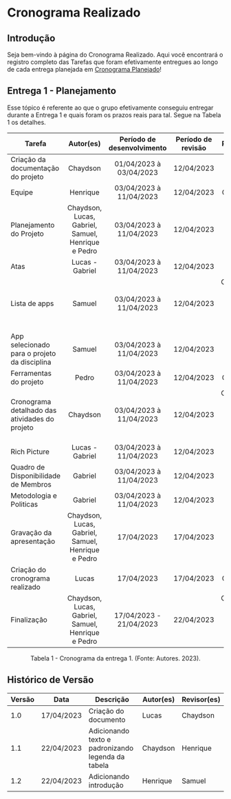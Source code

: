 # Cronograma Realizado

## Introdução

Seja bem-vindo à página do Cronograma Realizado. Aqui você encontrará o registro completo das Tarefas que foram efetivamente entregues ao longo de cada entrega planejada em [Cronograma Planejado](cronograma.md)!

## Entrega 1 - Planejamento

Esse tópico é referente ao que o grupo efetivamente conseguiu entregar durante a Entrega 1 e quais foram os prazos reais para tal. Segue na Tabela 1 os detalhes.

| Tarefa                                         |                     Autor(es)                     | Período de desenvolvimento | Período de revisão |                     Revisores                     |
| ---------------------------------------------- | :------------------------------------------------: | :-------------------------: | :------------------: | :------------------------------------------------: |
| Criação da documentação do projeto         |                      Chaydson                      |  01/04/2023 à 03/04/2023  |      12/04/2023      |                       Lucas                       |
| Equipe                                         |                      Henrique                      |  03/04/2023 à 11/04/2023  |      12/04/2023      |                      Chaydson                      |
| Planejamento do Projeto                        | Chaydson, Lucas, Gabriel, Samuel, Henrique e Pedro |  03/04/2023 à 11/04/2023  |      12/04/2023      |                      Gabriel                      |
| Atas                                           |                  Lucas - Gabriel                  |  03/04/2023 à 11/04/2023  |      12/04/2023      |                       Pedro                       |
| Lista de apps                                  |                       Samuel                       |  03/04/2023 à 11/04/2023  |      12/04/2023      | Chaydson, Lucas, Gabriel, Samuel, Henrique e Pedro |
| App selecionado para o projeto da disciplina   |                       Samuel                       |  03/04/2023 à 11/04/2023  |      12/04/2023      |                   Lucas e Pedro                   |
| Ferramentas do projeto                         |                       Pedro                       |  03/04/2023 à 11/04/2023  |      12/04/2023      |                      Chaydson                      |
| Cronograma detalhado das atividades do projeto |                      Chaydson                      |  03/04/2023 à 11/04/2023  |      12/04/2023      | Chaydson, Lucas, Gabriel, Samuel, Henrique e Pedro |
| Rich Picture                                   |                  Lucas - Gabriel                  |  03/04/2023 à 11/04/2023  |      12/04/2023      |                      Henrique                      |
| Quadro de Disponibilidade de Membros           |                      Gabriel                      |  03/04/2023 à 11/04/2023  |      12/04/2023      |                       Lucas                       |
| Metodologia e Politicas                        |                      Gabriel                      |  03/04/2023 à 11/04/2023  |      12/04/2023      |                      Henrique                      |
| Gravação da apresentação                   | Chaydson, Lucas, Gabriel, Samuel, Henrique e Pedro |         17/04/2023         |      17/04/2023      |                       Samuel                       |
| Criação do cronograma realizado              |                       Lucas                       |         17/04/2023         |      17/04/2023      |                      Chaydson                      |
| Finalização                                  | Chaydson, Lucas, Gabriel, Samuel, Henrique e Pedro |   17/04/2023 - 21/04/2023   |      22/04/2023      | Chaydson, Lucas, Gabriel, Samuel, Henrique e Pedro |

<div style="text-align: center">
    <p> Tabela 1 - Cronograma da entrega 1. (Fonte: Autores. 2023).</p>
</div>

## Histórico de Versão

| Versão | Data       | Descrição                                        | Autor(es) | Revisor(es) |
| ------- | ---------- | -------------------------------------------------- | --------- | ----------- |
| 1.0     | 17/04/2023 | Criação do documento                             | Lucas     | Chaydson    |
| 1.1     | 22/04/2023 | Adicionando texto e padronizando legenda da tabela | Chaydson  | Henrique    |
| 1.2     | 22/04/2023 | Adicionando introdução                           | Henrique  | Samuel      |
